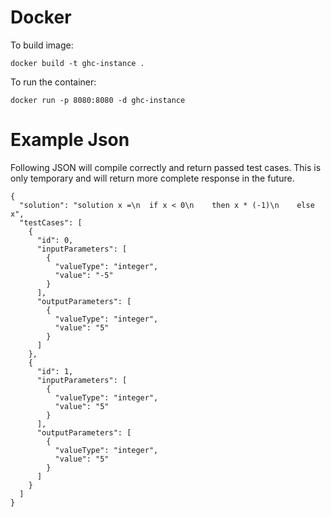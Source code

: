 # Docker

To build image:
```
docker build -t ghc-instance .
```

To run the container:
```
docker run -p 8080:8080 -d ghc-instance
```

# Example Json
Following JSON will compile correctly and return passed test cases.
This is only temporary and will return more complete response in the future.

```
{
  "solution": "solution x =\n  if x < 0\n    then x * (-1)\n    else x",
  "testCases": [
    {
      "id": 0,
      "inputParameters": [
        {
          "valueType": "integer",
          "value": "-5"
        }
      ],
      "outputParameters": [
        {
          "valueType": "integer",
          "value": "5"
        }
      ]
    },
    {
      "id": 1,
      "inputParameters": [
        {
          "valueType": "integer",
          "value": "5"
        }
      ],
      "outputParameters": [
        {
          "valueType": "integer",
          "value": "5"
        }
      ]
    }
  ]
}
```

